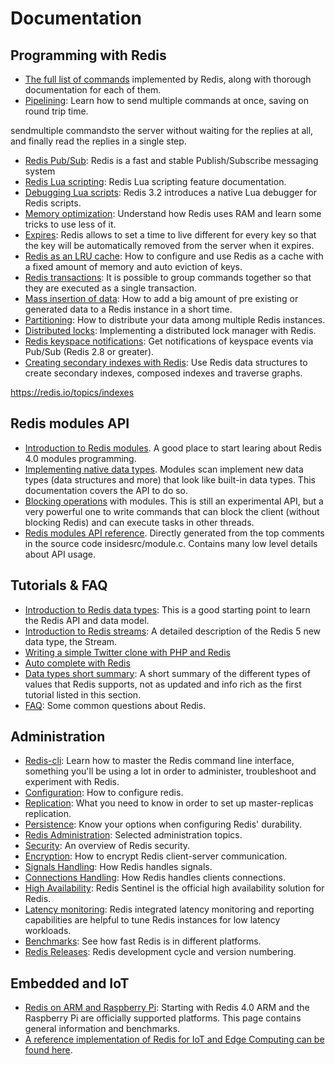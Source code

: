 # Documentation

## Programming with Redis

- [The full list of commands](https://redis.io/commands) implemented by Redis, along with thorough documentation for each of them.
- [Pipelining](https://redis.io/topics/pipelining): Learn how to send multiple commands at once, saving on round trip time.

sendmultiple commandsto the server without waiting for the replies at all, and finally read the replies in a single step.

- [Redis Pub/Sub](https://redis.io/topics/pubsub): Redis is a fast and stable Publish/Subscribe messaging system
- [Redis Lua scripting](https://redis.io/commands/eval): Redis Lua scripting feature documentation.
- [Debugging Lua scripts](https://redis.io/topics/ldb): Redis 3.2 introduces a native Lua debugger for Redis scripts.
- [Memory optimization](https://redis.io/topics/memory-optimization): Understand how Redis uses RAM and learn some tricks to use less of it.
- [Expires](https://redis.io/commands/expire): Redis allows to set a time to live different for every key so that the key will be automatically removed from the server when it expires.
- [Redis as an LRU cache](https://redis.io/topics/lru-cache): How to configure and use Redis as a cache with a fixed amount of memory and auto eviction of keys.
- [Redis transactions](https://redis.io/topics/transactions): It is possible to group commands together so that they are executed as a single transaction.
- [Mass insertion of data](https://redis.io/topics/mass-insert): How to add a big amount of pre existing or generated data to a Redis instance in a short time.
- [Partitioning](https://redis.io/topics/partitioning): How to distribute your data among multiple Redis instances.
- [Distributed locks](https://redis.io/topics/distlock): Implementing a distributed lock manager with Redis.
- [Redis keyspace notifications](https://redis.io/topics/notifications): Get notifications of keyspace events via Pub/Sub (Redis 2.8 or greater).
- [Creating secondary indexes with Redis](https://redis.io/topics/indexes): Use Redis data structures to create secondary indexes, composed indexes and traverse graphs.

https://redis.io/topics/indexes

## Redis modules API

- [Introduction to Redis modules](https://redis.io/topics/modules-intro). A good place to start learing about Redis 4.0 modules programming.
- [Implementing native data types](https://redis.io/topics/modules-native-types). Modules scan implement new data types (data structures and more) that look like built-in data types. This documentation covers the API to do so.
- [Blocking operations](https://redis.io/topics/modules-blocking-ops) with modules. This is still an experimental API, but a very powerful one to write commands that can block the client (without blocking Redis) and can execute tasks in other threads.
- [Redis modules API reference](https://redis.io/topics/modules-api-ref). Directly generated from the top comments in the source code insidesrc/module.c. Contains many low level details about API usage.

## Tutorials & FAQ

- [Introduction to Redis data types](https://redis.io/topics/data-types-intro): This is a good starting point to learn the Redis API and data model.
- [Introduction to Redis streams](https://redis.io/topics/streams-intro): A detailed description of the Redis 5 new data type, the Stream.
- [Writing a simple Twitter clone with PHP and Redis](https://redis.io/topics/twitter-clone)
- [Auto complete with Redis](http://autocomplete.redis.io/)
- [Data types short summary](https://redis.io/topics/data-types): A short summary of the different types of values that Redis supports, not as updated and info rich as the first tutorial listed in this section.
- [FAQ](https://redis.io/topics/faq): Some common questions about Redis.

## Administration

- [Redis-cli](https://redis.io/topics/rediscli): Learn how to master the Redis command line interface, something you'll be using a lot in order to administer, troubleshoot and experiment with Redis.
- [Configuration](https://redis.io/topics/config): How to configure redis.
- [Replication](https://redis.io/topics/replication): What you need to know in order to set up master-replicas replication.
- [Persistence](https://redis.io/topics/persistence): Know your options when configuring Redis' durability.
- [Redis Administration](https://redis.io/topics/admin): Selected administration topics.
- [Security](https://redis.io/topics/security): An overview of Redis security.
- [Encryption](https://redis.io/topics/encryption): How to encrypt Redis client-server communication.
- [Signals Handling](https://redis.io/topics/signals): How Redis handles signals.
- [Connections Handling](https://redis.io/topics/clients): How Redis handles clients connections.
- [High Availability](https://redis.io/topics/sentinel): Redis Sentinel is the official high availability solution for Redis.
- [Latency monitoring](https://redis.io/topics/latency-monitor): Redis integrated latency monitoring and reporting capabilities are helpful to tune Redis instances for low latency workloads.
- [Benchmarks](https://redis.io/topics/benchmarks): See how fast Redis is in different platforms.
- [Redis Releases](https://redis.io/topics/releases): Redis development cycle and version numbering.

## Embedded and IoT

- [Redis on ARM and Raspberry Pi](https://redis.io/topics/ARM): Starting with Redis 4.0 ARM and the Raspberry Pi are officially supported platforms. This page contains general information and benchmarks.
- [A reference implementation of Redis for IoT and Edge Computing can be found here](https://redislabs.com/redis-enterprise/redis-edge/).
